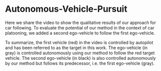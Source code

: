 # Autonomous-Vehicle-Pursuit
Here we share the video to show the qualitative results of our approach for car following. To evaluate the potential of our method in the context of car platooning, we added a second ego-vehicle to follow the first ego-vehicle.

To summarize, the first vehicle (red) in the video is controlled by autopilot and has been referred to as the target in this work. The ego-vehicle (in gray) is controlled autonomously using our method to follow the red target vehicle. The second ego-vehicle (in black) is also controlled autonomously by our method but follows its predecessor, i.e. the first ego-vehicle (gray).
